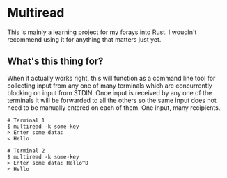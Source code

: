 # Multiread
This is mainly a learning project for my forays into Rust. I woudln't recommend using it for anything that matters just yet.

## What's this thing for?
When it actually works right, this will function as a command line tool for collecting input from any one of many terminals which are concurrently blocking on input from STDIN. Once input is received by any one of the terminals it will be forwarded to all the others so the same input does not need to be manually entered on each of them. One input, many recipients.

```
# Terminal 1
$ multiread -k some-key
> Enter some data: 
< Hello

# Terminal 2
$ multiread -k some-key
> Enter some data: Hello^D
< Hello
```


